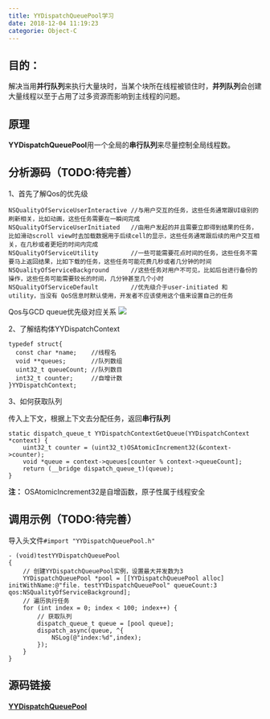 ```yaml
---
title: YYDispatchQueuePool学习
date: 2018-12-04 11:19:23
categorie: Object-C
---
```

## 目的：
解决当用**并行队列**来执行大量块时，当某个块所在线程被锁住时，**并列队列**会创建大量线程以至于占用了过多资源而影响到主线程的问题。<!--more-->
## 原理
**YYDispatchQueuePool**用一个全局的**串行队列**来尽量控制全局线程数。
## 分析源码（TODO:待完善）
1、首先了解Qos的优先级

~~~objc
NSQualityOfServiceUserInteractive //与用户交互的任务，这些任务通常跟UI级别的刷新相关，比如动画，这些任务需要在一瞬间完成
NSQualityOfServiceUserInitiated   //由用户发起的并且需要立即得到结果的任务，比如滑动scroll view时去加载数据用于后续cell的显示，这些任务通常跟后续的用户交互相关，在几秒或者更短的时间内完成
NSQualityOfServiceUtility         //一些可能需要花点时间的任务，这些任务不需要马上返回结果，比如下载的任务，这些任务可能花费几秒或者几分钟的时间 
NSQualityOfServiceBackground      //这些任务对用户不可见，比如后台进行备份的操作，这些任务可能需要较长的时间，几分钟甚至几个小时 
NSQualityOfServiceDefault         //优先级介于user-initiated 和 utility，当没有 QoS信息时默认使用，开发者不应该使用这个值来设置自己的任务
~~~

Qos与GCD queue优先级对应关系
![](http://upload-images.jianshu.io/upload_images/458529-74ed8a8b44ba56e5.png?imageMogr2/auto-orient/strip%7CimageView2/2/w/1240)

2、了解结构体YYDispatchContext

~~~objc
typedef struct{ 
  const char *name;    //线程名
  void **queues;       //队列数组
  uint32_t queueCount; //队列数目
  int32_t counter;     //自增计数
}YYDispatchContext;
~~~

3、如何获取队列

传入上下文，根据上下文去分配任务，返回**串行队列**

~~~objc
static dispatch_queue_t YYDispatchContextGetQueue(YYDispatchContext *context) {
    uint32_t counter = (uint32_t)OSAtomicIncrement32(&context->counter);
    void *queue = context->queues[counter % context->queueCount];
    return (__bridge dispatch_queue_t)(queue);
}
~~~

**注：** OSAtomicIncrement32是自增函数，原子性属于线程安全

## 调用示例（TODO:待完善）
导入头文件```#import "YYDispatchQueuePool.h"```

~~~objc
- (void)testYYDispatchQueuePool
{
    // 创建YYDispatchQueuePool实例，设置最大并发数为3
    YYDispatchQueuePool *pool = [[YYDispatchQueuePool alloc] initWithName:@"file. testYYDispatchQueuePool" queueCount:3 qos:NSQualityOfServiceBackground];
    // 遍历执行任务
    for (int index = 0; index < 100; index++) {
        // 获取队列
        dispatch_queue_t queue = [pool queue];
        dispatch_async(queue, ^{
            NSLog(@"index:%d",index);
        });
    }
}
~~~

## 源码链接
#### [YYDispatchQueuePool](https://github.com/ibireme/YYDispatchQueuePool)